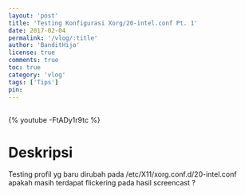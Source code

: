 ```yaml
---
layout: 'post'
title: 'Testing Konfigurasi Xorg/20-intel.conf Pt. 1'
date: 2017-02-04
permalink: '/vlog/:title'
author: 'BanditHijo'
license: true
comments: true
toc: true
category: 'vlog'
tags: ['Tips']
pin:
---
```


<div style="margin-top:30px;"></div>

{% youtube -FtADy1r9tc %}

# Deskripsi

Testing profil yg baru dirubah pada /etc/X11/xorg.conf.d/20-intel.conf apakah masih terdapat flickering pada hasil screencast ?

